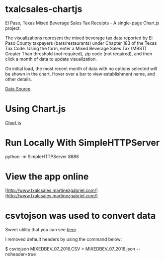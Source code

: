 # txalcsales-chartjs
El Paso, Texas Mixed Beverage Sales Tax Receipts - A single-page Chart.js project.

The visualizations represent the mixed beverage tax data reported by El Paso County taxpayers (bars/restaurants) under Chapter 183 of the Texas Tax Code.
Using the form, enter a Mixed Beverage Sales Tax (MBST) Greater Than threshold (not required), zip code (not required), and then click a month of data to update visualization.

On initial load, the most recent month of data with no options selected will be shown in the chart. Hover over a bar to view establishment name, and other details.

[Data Source](http://www.texastransparency.org/Data_Center/Search_Datasets.php)

# Using Chart.js

[Chart.js](http://www.chartjs.org/)

# Run Locally With SimpleHTTPServer

python -m SimpleHTTPServer 8888

# View the app online

[http://www.txalcsales.martinezgabriel.com/](http://www.txalcsales.martinezgabriel.com/)

# csvtojson was used to convert data

Sweet utility that you can see [here](https://www.npmjs.com/package/csvtojson).

I removed default headers by using the command below:

$ csvtojson MIXEDBEV_07_2016.CSV > MIXEDBEV_07_2016.json --noheader=true
